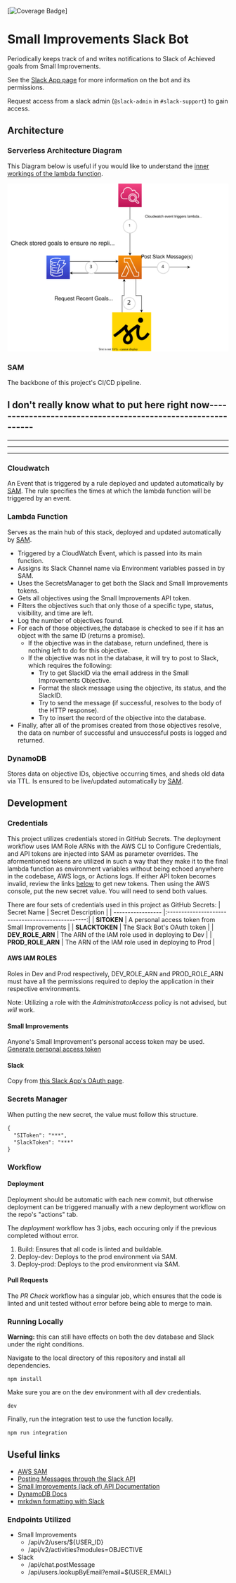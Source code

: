 [![Coverage Badge](https://img.shields.io/endpoint?url=https://gist.githubusercontent.com/reeceappling/97221ecae2df1a5eaa5c82e75570fb5a/raw/small-improvements-slack-bot__heads_addBadges.json)]

# Small Improvements Slack Bot

Periodically keeps track of and writes notifications to Slack of Achieved goals from Small Improvements.

See the [Slack App page](https://api.slack.com/apps/A03K9PBLSTE/general?) for more information on the bot and its permissions.

Request access from a slack admin (`@slack-admin` in `#slack-support`) to gain access.

## Architecture

### Serverless Architecture Diagram

This Diagram below is useful if you would like to understand the [inner workings of the lambda function](#lambda-function).

![Serverless Program Structure](https://github.com/sourceallies/small-improvements-slack-bot/blob/main/graphics/InfrastructureLayout.svg?raw=true)

### SAM

The backbone of this project's CI/CD pipeline.

I don't really know what to put here right now-------------------------------------------------------------
-----------------------------------------------------------
-----------------------------------------------------------
-----------------------------------------------------------
-----------------------------------------------------------

### Cloudwatch

An Event that is triggered by a rule deployed and updated automatically by [SAM](#sam). The rule specifies the times at which the lambda function will be triggered by an event.

### Lambda Function

Serves as the main hub of this stack, deployed and updated automatically by [SAM](#sam).

- Triggered by a CloudWatch Event, which is passed into its main function.
- Assigns its Slack Channel name via Environment variables passed in by SAM.
- Uses the SecretsManager to get both the Slack and Small Improvements tokens.
- Gets all objectives using the Small Improvements API token.
- Filters the objectives such that only those of a specific type, status, visibility, and time are left.
- Log the number of objectives found.
- For each of those objectives,the database is checked to see if it has an object with the same ID (returns a promise).
  - If the objective was in the database, return undefined, there is nothing left to do for this objective.
  - If the objective was not in the database, it will try to post to Slack, which requires the following:
    - Try to get SlackID via the email address in the Small Improvements Objective.
    - Format the slack message using the objective, its status, and the SlackID.
    - Try to send the message (if successful, resolves to the body of the HTTP response).
    - Try to insert the record of the objective into the database.
- Finally, after all of the promises created from those objectives resolve, the data on number of successful and unsuccessful posts is logged and returned.

### DynamoDB

Stores data on objective IDs, objective occurring times, and sheds old data via TTL. Is ensured to be live/updated automatically by [SAM](#sam).

## Development

### Credentials

This project utilizes credentials stored in GitHub Secrets. The deployment workflow uses IAM Role ARNs with the AWS CLI to Configure Credentials, and API tokens are injected into SAM as parameter overrides. The aformentioned tokens are utilized in such a way that they make it to the final lambda function as environment variables without being echoed anywhere in the codebase, AWS logs, or Actions logs. If either API token becomes invalid, review the links [below](#small-improvements) to get new tokens. Then using the AWS console, put the new secret value. You will need to send both values.

There are four sets of credentials used in this project as GitHub Secrets:
| Secret Name       | Secret Description                                |
| ----------------- |:-------------------------------------------------:|
| **SITOKEN**       | A personal access token from Small Improvements   | 
| **SLACKTOKEN**    | The Slack Bot's OAuth token                       |
| **DEV_ROLE_ARN**  | The ARN of the IAM role used in deploying to Dev  |
| **PROD_ROLE_ARN** | The ARN of the IAM role used in deploying to Prod |



#### AWS IAM ROLES

Roles in Dev and Prod respectively, DEV_ROLE_ARN and PROD_ROLE_ARN must have all the permissions required to deploy the application in their respective environments.

Note: Utilizing a role with the *AdministratorAccess* policy is not advised, but *will* work.

#### Small Improvements

Anyone's Small Improvement's personal access token may be used.
[Generate personal access token](https://resources.small-improvements.com/knowledge-base/small-improvements-rest-api/)

#### Slack

Copy from [this Slack App's OAuth page](https://api.slack.com/apps/A03K9PBLSTE/oauth?).

### Secrets Manager

When putting the new secret, the value must follow this structure.

```
{
  "SIToken": "***",
  "SlackToken": "***"
}
```

### Workflow

#### Deployment

Deployment should be automatic with each new commit, but otherwise deployment can be triggered manually with a new deployment workflow on the repo's "actions" tab.

The *deployment* workflow has 3 jobs, each occuring only if the previous completed without error.
1. Build: Ensures that all code is linted and buildable.
2. Deploy-dev: Deploys to the prod environment via SAM.
3. Deploy-prod: Deploys to the prod environment via SAM.

#### Pull Requests

The *PR Check* workflow has a singular job, which ensures that the code is linted and unit tested without error before being able to merge to main.

### Running Locally

**Warning:** this can still have effects on both the dev database and Slack under the right conditions.

Navigate to the local directory of this repository and install all dependencies.

```console
npm install
```

Make sure you are on the dev environment with all dev credentials.

```console
dev
```

Finally, run the integration test to use the function locally.

```console
npm run integration
```

## Useful links

- [AWS SAM](https://aws.amazon.com/serverless/sam/#:~:text=The%20AWS%20Serverless%20Application%20Model,and%20model%20it%20using%20YAML.)
- [Posting Messages through the Slack API](https://api.slack.com/methods/chat.postMessage)
- [Small Improvements (lack of) API Documentation](https://storage.googleapis.com/si-rest-api-docs/dist/index.html)
- [DynamoDB Docs](https://docs.aws.amazon.com/AWSJavaScriptSDK/latest/AWS/DynamoDB.html)
- [mrkdwn formatting with Slack](https://api.slack.com/reference/surfaces/formatting)

### Endpoints Utilized

- Small Improvements
  - /api/v2/users/${USER_ID}
  - /api/v2/activities?modules=OBJECTIVE
- Slack
  - /api/chat.postMessage
  - /api/users.lookupByEmail?email=${USER_EMAIL}
